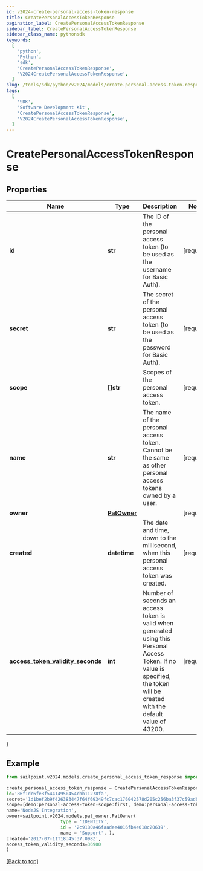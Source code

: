 ```yaml
---
id: v2024-create-personal-access-token-response
title: CreatePersonalAccessTokenResponse
pagination_label: CreatePersonalAccessTokenResponse
sidebar_label: CreatePersonalAccessTokenResponse
sidebar_class_name: pythonsdk
keywords:
  [
    'python',
    'Python',
    'sdk',
    'CreatePersonalAccessTokenResponse',
    'V2024CreatePersonalAccessTokenResponse',
  ]
slug: /tools/sdk/python/v2024/models/create-personal-access-token-response
tags:
  [
    'SDK',
    'Software Development Kit',
    'CreatePersonalAccessTokenResponse',
    'V2024CreatePersonalAccessTokenResponse',
  ]
---
```


# CreatePersonalAccessTokenResponse

## Properties

| Name | Type | Description | Notes |
| --- | --- | --- | --- |
| **id** | **str** | The ID of the personal access token (to be used as the username for Basic Auth). | [required] |
| **secret** | **str** | The secret of the personal access token (to be used as the password for Basic Auth). | [required] |
| **scope** | **[]str** | Scopes of the personal access token. | [required] |
| **name** | **str** | The name of the personal access token. Cannot be the same as other personal access tokens owned by a user. | [required] |
| **owner** | [**PatOwner**](pat-owner) |  | [required] |
| **created** | **datetime** | The date and time, down to the millisecond, when this personal access token was created. | [required] |
| **access_token_validity_seconds** | **int** | Number of seconds an access token is valid when generated using this Personal Access Token. If no value is specified, the token will be created with the default value of 43200. | [required] |

}

## Example

```python
from sailpoint.v2024.models.create_personal_access_token_response import CreatePersonalAccessTokenResponse

create_personal_access_token_response = CreatePersonalAccessTokenResponse(
id='86f1dc6fe8f54414950454cbb11278fa',
secret='1d1bef2b9f426383447f64f69349fc7cac176042578d205c256ba3f37c59adb9',
scope=[demo:personal-access-token-scope:first, demo:personal-access-token-scope:second],
name='NodeJS Integration',
owner=sailpoint.v2024.models.pat_owner.PatOwner(
                    type = 'IDENTITY',
                    id = '2c9180a46faadee4016fb4e018c20639',
                    name = 'Support', ),
created='2017-07-11T18:45:37.098Z',
access_token_validity_seconds=36900
)

```

[[Back to top]](#)
